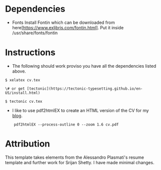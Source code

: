 # Dependencies

- Fonts
  Install Fontin which can be downloaded from here[https://www.exljbris.com/fontin.html].
  Put it inside /usr/share/fonts/fontin

# Instructions

- The following should work proviso you have all the dependencies listed above.
  
```
$ xelatex cv.tex

\# or get [tectonic](https://tectonic-typesetting.github.io/en-US/install.html)

$ tectonic cv.tex
```

- I like to use pdf2htmlEX to create an HTML version of the CV for my [blog](https://gauravanand25.github.io/cv).
  
```
    pdf2htmlEX --process-outline 0 --zoom 1.6 cv.pdf
```

# Attribution

This template takes elements from the Alessandro Plasmati's resume template and further work for Srijan Shetty. I have made minimal changes.

